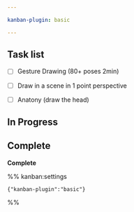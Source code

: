```yaml
---

kanban-plugin: basic

---
```


## Task list

- [ ] Gesture Drawing (80+ poses 2min)
- [ ] Draw in a scene in 1 point perspective
- [ ] Anatony (draw the head)


## In Progress



## Complete

**Complete**




%% kanban:settings
```
{"kanban-plugin":"basic"}
```
%%